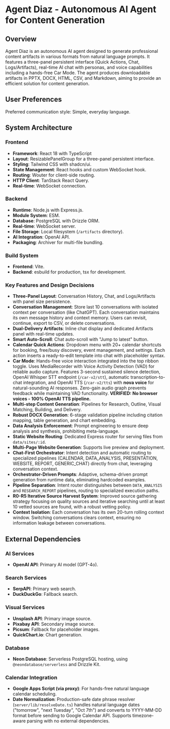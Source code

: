 # Agent Diaz - Autonomous AI Agent for Content Generation

## Overview
Agent Diaz is an autonomous AI agent designed to generate professional content artifacts in various formats from natural language prompts. It features a three-panel persistent interface (Quick Actions, Chat, Logs/Artifacts), real-time AI chat with personas, and voice capabilities including a hands-free Car Mode. The agent produces downloadable artifacts in PPTX, DOCX, HTML, CSV, and Markdown, aiming to provide an efficient solution for content generation.

## User Preferences
Preferred communication style: Simple, everyday language.

## System Architecture

### Frontend
- **Framework**: React 18 with TypeScript
- **Layout**: ResizablePanelGroup for a three-panel persistent interface.
- **Styling**: Tailwind CSS with shadcn/ui.
- **State Management**: React hooks and custom WebSocket hook.
- **Routing**: Wouter for client-side routing.
- **HTTP Client**: TanStack React Query.
- **Real-time**: WebSocket connection.

### Backend
- **Runtime**: Node.js with Express.js.
- **Module System**: ESM.
- **Database**: PostgreSQL with Drizzle ORM.
- **Real-time**: WebSocket server.
- **File Storage**: Local filesystem (`/artifacts` directory).
- **AI Integration**: OpenAI API.
- **Packaging**: Archiver for multi-file bundling.

### Build System
- **Frontend**: Vite.
- **Backend**: esbuild for production, tsx for development.

### Key Features and Design Decisions
- **Three-Panel Layout**: Conversation History, Chat, and Logs/Artifacts with panel size persistence.
- **Conversation Management**: Store last 10 conversations with isolated context per conversation (like ChatGPT). Each conversation maintains its own message history and context memory. Users can revisit, continue, export to CSV, or delete conversations.
- **Dual-Delivery Artifacts**: Inline chat display and dedicated Artifacts panel with real-time updates.
- **Smart Auto-Scroll**: Chat auto-scroll with "Jump to latest" button.
- **Calendar Quick Actions**: Dropdown menu with 20+ calendar shortcuts for booking, free/busy discovery, event management, and settings. Each action inserts a ready-to-edit template into chat with placeholder syntax.
- **Car Mode**: Hands-free voice interaction integrated into the top ribbon toggle. Uses MediaRecorder with Voice Activity Detection (VAD) for reliable audio capture. Features 3-second sustained silence detection, OpenAI Whisper STT endpoint (`/car-v2/stt`), automatic transcription-to-chat integration, and OpenAI TTS (`/car-v2/tts`) with **nova voice** for natural-sounding AI responses. Zero-gain audio graph prevents feedback while maintaining VAD functionality. **VERIFIED: No browser voices - 100% OpenAI TTS pipeline.**
- **Multi-step Content Generation**: Pipelines for Research, Outline, Visual Matching, Building, and Delivery.
- **Robust DOCX Generation**: 6-stage validation pipeline including citation mapping, table generation, and chart embedding.
- **Data Analysis Enforcement**: Prompt engineering to ensure deep analysis and synthesis, prohibiting meta-language.
- **Static Website Routing**: Dedicated Express router for serving files from `data/sites/:id`.
- **Multi-Page Website Generation**: Supports live preview and deployment.
- **Chat-First Orchestrator**: Intent detection and automatic routing to specialized pipelines (CALENDAR, DATA_ANALYSIS, PRESENTATION, WEBSITE, REPORT, GENERIC_CHAT) directly from chat, leveraging conversation context.
- **Orchestrator-Driven Prompts**: Adaptive, schema-driven prompt generation from runtime data, eliminating hardcoded examples.
- **Pipeline Separation**: Intent router distinguishes between `DATA_ANALYSIS` and `RESEARCH_REPORT` pipelines, routing to specialized execution paths.
- **R0-R5 Iterative Source Harvest System**: Improved source gathering strategy focusing on quality sources and iterative searching until at least 10 vetted sources are found, with a robust vetting policy.
- **Context Isolation**: Each conversation has its own 20-turn rolling context window. Switching conversations clears context, ensuring no information leakage between conversations.

## External Dependencies

### AI Services
- **OpenAI API**: Primary AI model (GPT-4o).

### Search Services
- **SerpAPI**: Primary web search.
- **DuckDuckGo**: Fallback search.

### Visual Services
- **Unsplash API**: Primary image source.
- **Pixabay API**: Secondary image source.
- **Picsum**: Fallback for placeholder images.
- **QuickChart.io**: Chart generation.

### Database
- **Neon Database**: Serverless PostgreSQL hosting, using `@neondatabase/serverless` and Drizzle Kit.

### Calendar Integration
- **Google Apps Script (via proxy)**: For hands-free natural language calendar scheduling.
- **Date Normalization**: Production-safe date phrase resolver (`server/lib/resolveDate.ts`) handles natural language dates ("tomorrow", "next Tuesday", "Oct 7th") and converts to YYYY-MM-DD format before sending to Google Calendar API. Supports timezone-aware parsing with no external dependencies.